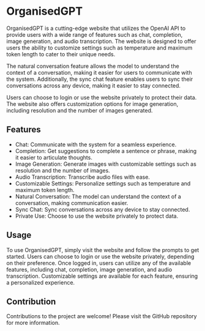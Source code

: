 # OrganisedGPT

OrganisedGPT is a cutting-edge website that utilizes the OpenAI API to provide users with a wide range of features such as chat, completion, image generation, and audio transcription. The website is designed to offer users the ability to customize settings such as temperature and maximum token length to cater to their unique needs.

The natural conversation feature allows the model to understand the context of a conversation, making it easier for users to communicate with the system. Additionally, the sync chat feature enables users to sync their conversations across any device, making it easier to stay connected.

Users can choose to login or use the website privately to protect their data. The website also offers customization options for image generation, including resolution and the number of images generated.

## Features

- Chat: Communicate with the system for a seamless experience.
- Completion: Get suggestions to complete a sentence or phrase, making it easier to articulate thoughts.
- Image Generation: Generate images with customizable settings such as resolution and the number of images.
- Audio Transcription: Transcribe audio files with ease.
- Customizable Settings: Personalize settings such as temperature and maximum token length.
- Natural Conversation: The model can understand the context of a conversation, making communication easier.
- Sync Chat: Sync conversations across any device to stay connected.
- Private Use: Choose to use the website privately to protect data.

## Usage

To use OrganisedGPT, simply visit the website and follow the prompts to get started. Users can choose to login or use the website privately, depending on their preference. Once logged in, users can utilize any of the available features, including chat, completion, image generation, and audio transcription. Customizable settings are available for each feature, ensuring a personalized experience. 

## Contribution

Contributions to the project are welcome! Please visit the GitHub repository for more information.
